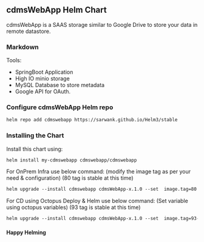 ## cdmsWebApp Helm Chart

cdmsWebApp is a SAAS storage similar to Google Drive to store your data in remote datastore.

### Markdown

Tools:
- SpringBoot Application
- High IO minio storage
- MySQL Database to store metadata
- Google API for OAuth.

### Configure cdmsWebApp Helm repo

```markdown
helm repo add cdmswebapp https://sarwank.github.io/Helm3/stable
```
### Installing the Chart
Install this chart using:

```markdown
helm install my-cdmswebapp cdmswebapp/cdmswebapp
```

For OnPrem Infra use below command: (modify the image tag as per your need & configuration) (80 tag is stable at this time)
```markdown
helm upgrade --install cdmswebapp cdmsWebApp-x.1.0 --set  image.tag=80 --set  global.namespace=cdms -n cdms --create-namespace
```
For CD using Octopus Deploy & Helm use below command: (Set variable using octopus variables) (93 tag is stable at this time)
```markdown
helm upgrade --install cdmswebapp cdmsWebApp-x.1.0 --set  image.tag=93--set  global.namespace=cdms -n cdms --create-namespace
```

#### Happy Helming
